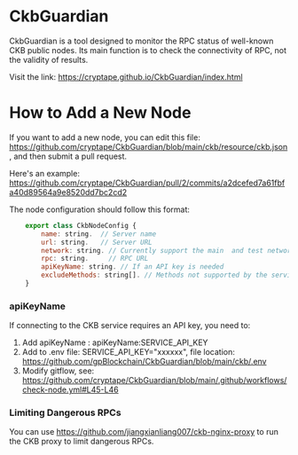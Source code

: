 # CkbGuardian

CkbGuardian is a tool designed to monitor the RPC status of well-known CKB public nodes. Its main function is to check the connectivity of RPC, not the validity of results.

Visit the link: https://cryptape.github.io/CkbGuardian/index.html

# How to Add a New Node

If you want to add a new node, you can edit this file: https://github.com/cryptape/CkbGuardian/blob/main/ckb/resource/ckb.json, and then submit a pull request.

Here's an example: https://github.com/cryptape/CkbGuardian/pull/2/commits/a2dcefed7a61fbfa40d89564a9e8520dd7bc2cd2

The node configuration should follow this format:

```javascript
    export class CkbNodeConfig {
        name: string.  // Server name
        url: string.   // Server URL
        network: string. // Currently support the main  and test network
        rpc: string.     // RPC URL
        apiKeyName: string. // If an API key is needed
        excludeMethods: string[]. // Methods not supported by the service
    }
```

### apiKeyName

If connecting to the CKB service requires an API key, you need to:

  1. Add apiKeyName : apiKeyName:SERVICE_API_KEY
  2. Add to .env file: SERVICE_API_KEY="xxxxxx", file location: https://github.com/gpBlockchain/CkbGuardian/blob/main/ckb/.env
  3. Modify gitflow, see: https://github.com/cryptape/CkbGuardian/blob/main/.github/workflows/check-node.yml#L45-L46

### Limiting Dangerous RPCs

You can use https://github.com/jiangxianliang007/ckb-nginx-proxy to run the CKB proxy to limit dangerous RPCs.
